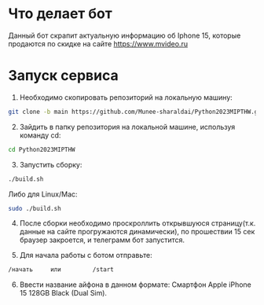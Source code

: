 # Что делает бот

Данный бот скрапит актуальную информацию об Iphone 15, которые продаются по скидке на сайте https://www.mvideo.ru

# Запуск сервиса

1. Необходимо скопировать репозиторий на локальную машину:
```bash
git clone -b main https://github.com/Munee-sharaldai/Python2023MIPTHW.git
```
2. Зайдить в папку репозитория на локальной машине, используя команду cd:
```bash
cd Python2023MIPTHW
```
3. Запустить сборку:
```bash
./build.sh
```
Либо для Linux/Mac:
```bash
sudo ./build.sh
```
4. После сборки необходимо проскроллить открывшуюся страницу(т.к. данные на сайте прогружаются динамически), по прошествии 15 сек браузер закроется, и телеграмм бот запустится.

5. Для начала работы с ботом отправьте:
```bash
/начать     или         /start
```
6. Ввести название айфона в данном формате: Смартфон Apple iPhone 15 128GB Black (Dual Sim).
